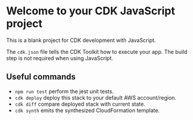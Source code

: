 # Welcome to your CDK JavaScript project

This is a blank project for CDK development with JavaScript.

The `cdk.json` file tells the CDK Toolkit how to execute your app. The build step is not required when using JavaScript.

## Useful commands

* `npm run test`         perform the jest unit tests.
* `cdk deploy`           deploy this stack to your default AWS account/region.
* `cdk diff`             compare deployed stack with current state.
* `cdk synth`            emits the synthesized CloudFormation template.
